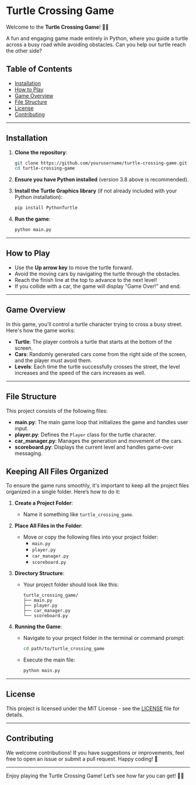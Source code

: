 # Turtle Crossing Game

Welcome to the **Turtle Crossing Game**! 🐢🚦

A fun and engaging game made entirely in Python, where you guide a turtle across a busy road while avoiding obstacles. Can you help our turtle reach the other side?

## Table of Contents

- [Installation](#installation)
- [How to Play](#how-to-play)
- [Game Overview](#game-overview)
- [File Structure](#file-structure)
- [License](#license)
- [Contributing](#contributing)

---

## Installation

1. **Clone the repository**:
   ```bash
   git clone https://github.com/yourusername/turtle-crossing-game.git
   cd turtle-crossing-game
   ```

2. **Ensure you have Python installed** (version 3.8 above is recommended).

3. **Install the Turtle Graphics library** (if not already included with your Python installation):
   ```bash
   pip install PythonTurtle
   ```

4. **Run the game**:
   ```bash
   python main.py
   ```

---

## How to Play

- Use the **Up arrow key** to move the turtle forward.
- Avoid the moving cars by navigating the turtle through the obstacles.
- Reach the finish line at the top to advance to the next level!
- If you collide with a car, the game will display "Game Over!" and end.

---

## Game Overview

In this game, you'll control a turtle character trying to cross a busy street. Here's how the game works:

- **Turtle**: The player controls a turtle that starts at the bottom of the screen.
- **Cars**: Randomly generated cars come from the right side of the screen, and the player must avoid them.
- **Levels**: Each time the turtle successfully crosses the street, the level increases and the speed of the cars increases as well.

---

## File Structure

This project consists of the following files:

- **main.py**: The main game loop that initializes the game and handles user input.
- **player.py**: Defines the `Player` class for the turtle character.
- **car_manager.py**: Manages the generation and movement of the cars.
- **scoreboard.py**: Displays the current level and handles game-over messaging.

## Keeping All Files Organized

To ensure the game runs smoothly, it's important to keep all the project files organized in a single folder. Here’s how to do it:

1. **Create a Project Folder**: 
   - Name it something like `turtle_crossing_game`.

2. **Place All Files in the Folder**:
   - Move or copy the following files into your project folder:
     - `main.py`
     - `player.py`
     - `car_manager.py`
     - `scoreboard.py`

3. **Directory Structure**:
   - Your project folder should look like this:
     ```
     turtle_crossing_game/
     ├── main.py
     ├── player.py
     ├── car_manager.py
     └── scoreboard.py
     ```

4. **Running the Game**:
   - Navigate to your project folder in the terminal or command prompt:
     ```bash
     cd path/to/turtle_crossing_game
     ```
   - Execute the main file:
     ```bash
     python main.py
     ```

---

## License

This project is licensed under the MIT License - see the [LICENSE](LICENSE) file for details.

---

## Contributing

We welcome contributions! If you have suggestions or improvements, feel free to open an issue or submit a pull request. Happy coding! 🌟

--- 

Enjoy playing the Turtle Crossing Game! Let’s see how far you can get! 🐢🚦
